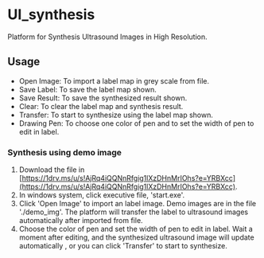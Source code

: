 # UI_synthesis
Platform for Synthesis Ultrasound Images in High Resolution.

## Usage

 - Open Image: To import a label map in grey scale from file.
 - Save Label: To save the label map shown.
 - Save Result: To save the synthesized result shown.
 - Clear: To clear the label map and synthesis result.
 - Transfer: To start to synthesize using the label map shown.
 - Drawing Pen: To choose one color of pen and to set the width of pen to edit in label.

### Synthesis using demo image
1.	Download the file in [https://1drv.ms/u/s!AjRq4iQQNnRfgig1lXzDHnMrIOhs?e=YRBXcc](https://1drv.ms/u/s!AjRq4iQQNnRfgig1lXzDHnMrIOhs?e=YRBXcc).
2.	In windows system, click executive file, 'start.exe'.
3.	Click 'Open Image' to import an label image. Demo images are in the file './demo_img'.
	The platform will transfer the label to ultrasound images automatically after imported from file.
4.	Choose the color of pen and set the width of pen to edit in label.  Wait a moment after editing, and the synthesized ultrasound image will update automatically , or you can click 'Transfer' to start to synthesize.
